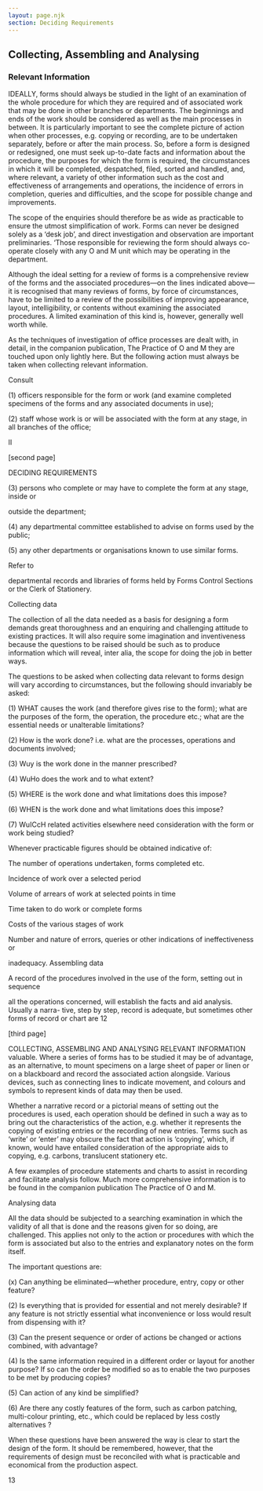 ```yaml
---
layout: page.njk
section: Deciding Requirements
---
```


## Collecting, Assembling and Analysing

### Relevant Information

IDEALLY, forms should always be studied in the light of an examination of the whole
procedure for which they are required and of associated work that may be done in
other branches or departments. The beginnings and ends of the work should be considered as well as the main processes in between. It is particularly important to see the
complete picture of action when other processes, e.g. copying or recording, are to be
undertaken separately, before or after the main process. So, before a form is designed
or redesigned, one must seek up-to-date facts and information about the procedure,
the purposes for which the form is required, the circumstances in which it will be
completed, despatched, filed, sorted and handled, and, where relevant, a variety of
other information such as the cost and effectiveness of arrangements and operations,
the incidence of errors in completion, queries and difficulties, and the scope for possible
change and improvements.

The scope of the enquiries should therefore be as wide as practicable to ensure the
utmost simplification of work. Forms can never be designed solely as a ‘desk job’, and
direct investigation and observation are important preliminaries. ‘Those responsible
for reviewing the form should always co-operate closely with any O and M unit which
may be operating in the department.

Although the ideal setting for a review of forms is a comprehensive review of the
forms and the associated procedures—on the lines indicated above—it is recognised
that many reviews of forms, by force of circumstances, have to be limited to a review
of the possibilities of improving appearance, layout, intelligibility, or contents without
examining the associated procedures. A limited examination of this kind is, however,
generally well worth while.

As the techniques of investigation of office processes are dealt with, in detail, in
the companion publication, The Practice of O and M they are touched upon only
lightly here. But the following action must always be taken when collecting relevant
information.

Consult

(1) officers responsible for the form or work (and examine completed specimens of
the forms and any associated documents in use);

(2) staff whose work is or will be associated with the form at any stage, in all
branches of the office;

II

[second page]

DECIDING REQUIREMENTS

(3) persons who complete or may have to complete the form at any stage, inside or

outside the department;

(4) any departmental committee established to advise on forms used by the public;

(5) any other departments or organisations known to use similar forms.

Refer to

departmental records and libraries of forms held by Forms Control Sections or the
Clerk of Stationery.

Collecting data

The collection of all the data needed as a basis for designing a form demands great
thoroughness and an enquiring and challenging attitude to existing practices. It will
also require some imagination and inventiveness because the questions to be raised
should be such as to produce information which will reveal, inter alia, the scope for
doing the job in better ways.

The questions to be asked when collecting data relevant to forms design will vary
according to circumstances, but the following should invariably be asked:

(1) WHAT causes the work (and therefore gives rise to the form); what are the
purposes of the form, the operation, the procedure etc.; what are the essential needs
or unalterable limitations?

(2) How is the work done? i.e. what are the processes, operations and documents
involved;

(3) Wuy is the work done in the manner prescribed?

(4) WuHo does the work and to what extent?

(5) WHERE is the work done and what limitations does this impose?

(6) WHEN is the work done and what limitations does this impose?

(7) WuICcH related activities elsewhere need consideration with the form or work
being studied?

Whenever practicable figures should be obtained indicative of:

The number of operations undertaken, forms completed etc.

Incidence of work over a selected period

Volume of arrears of work at selected points in time

Time taken to do work or complete forms

Costs of the various stages of work

Number and nature of errors, queries or other indications of ineffectiveness or

inadequacy.
Assembling data

A record of the procedures involved in the use of the form, setting out in sequence

all the operations concerned, will establish the facts and aid analysis. Usually a narra-
tive, step by step, record is adequate, but sometimes other forms of record or chart are
12

[third page]

COLLECTING, ASSEMBLING AND ANALYSING RELEVANT INFORMATION
valuable. Where a series of forms has to be studied it may be of advantage, as an
alternative, to mount specimens on a large sheet of paper or linen or on a blackboard
and record the associated action alongside. Various devices, such as connecting lines
to indicate movement, and colours and symbols to represent kinds of data may then
be used.

Whether a narrative record or a pictorial means of setting out the procedures is used,
each operation should be defined in such a way as to bring out the characteristics of the
action, e.g. whether it represents the copying of existing entries or the recording of
new entries. Terms such as ‘write’ or ‘enter’ may obscure the fact that action is
‘copying’, which, if known, would have entailed consideration of the appropriate aids
to copying, e.g. carbons, translucent stationery etc.

A few examples of procedure statements and charts to assist in recording and
facilitate analysis follow. Much more comprehensive information is to be found in
the companion publication The Practice of O and M.

Analysing data

All the data should be subjected to a searching examination in which the validity of
all that is done and the reasons given for so doing, are challenged. This applies not
only to the action or procedures with which the form is associated but also to the
entries and explanatory notes on the form itself.

The important questions are:

(x) Can anything be eliminated—whether procedure, entry, copy or other feature?

(2) Is everything that is provided for essential and not merely desirable? If any
feature is not strictly essential what inconvenience or loss would result from dispensing
with it?

(3) Can the present sequence or order of actions be changed or actions combined,
with advantage?

(4) Is the same information required in a different order or layout for another
purpose? If so can the order be modified so as to enable the two purposes to be met by
producing copies?

(5) Can action of any kind be simplified?

(6) Are there any costly features of the form, such as carbon patching, multi-colour
printing, etc., which could be replaced by less costly alternatives ?

When these questions have been answered the way is clear to start the design of the
form. It should be remembered, however, that the requirements of design must be
reconciled with what is practicable and economical from the production aspect.

13
